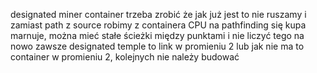 designated miner container trzeba zrobić że jak już jest to nie ruszamy i zamiast path z source robimy z containera
CPU na pathfinding się kupa marnuje, można mieć stałe ścieżki między punktami i nie liczyć tego na nowo zawsze
designated temple to link w promieniu 2 lub jak nie ma to container w promieniu 2, kolejnych nie należy budować
